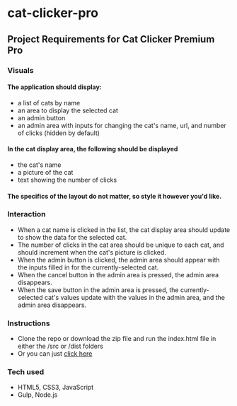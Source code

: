 # cat-clicker-pro

## Project Requirements for Cat Clicker Premium Pro

### Visuals
#### The application should display:
- a list of cats by name
- an area to display the selected cat
- an admin button
- an admin area with inputs for changing the cat's name, url, and number of clicks (hidden by default)

#### In the cat display area, the following should be displayed
- the cat's name
- a picture of the cat
- text showing the number of clicks

#### The specifics of the layout do not matter, so style it however you'd like.

### Interaction
- When a cat name is clicked in the list, the cat display area should update to show the data for the selected cat.
- The number of clicks in the cat area should be unique to each cat, and should increment when the cat's picture is clicked.
- When the admin button is clicked, the admin area should appear with the inputs filled in for the currently-selected cat.
- When the cancel button in the admin area is pressed, the admin area disappears.
- When the save button in the admin area is pressed, the currently-selected cat's values update with the values in the admin area, and the admin area disappears.

### Instructions
- Clone the repo or download the zip file and run the index.html file in either the /src or /dist folders
- Or you can just [click here](https://papanugget.github.io/cat-clicker-pro/dist/)

### Tech used
- HTML5, CSS3, JavaScript
- Gulp, Node.js
